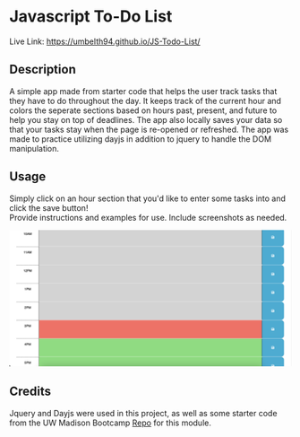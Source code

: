 # Javascript To-Do List

Live Link:  https://umbelth94.github.io/JS-Todo-List/

## Description
A simple app made from starter code that helps the user track tasks that they have to do throughout the day.  It keeps track of the current hour and colors the seperate sections based on hours past, present, and future to help you stay on top of deadlines.  The app also locally saves your data so that your tasks stay when the page is re-opened or refreshed.  The app was made to practice utilizing dayjs in addition to jquery to handle the DOM manipulation.  

## Usage
Simply click on an hour section that you'd like to enter some tasks into and click the save button!  
Provide instructions and examples for use. Include screenshots as needed.

![Screenshot of page](assets/images/screenshot.png)


## Credits

Jquery and Dayjs were used in this project, as well as some starter code from the UW Madison Bootcamp [Repo](https://github.com/coding-boot-camp/crispy-octo-meme) for this module.

